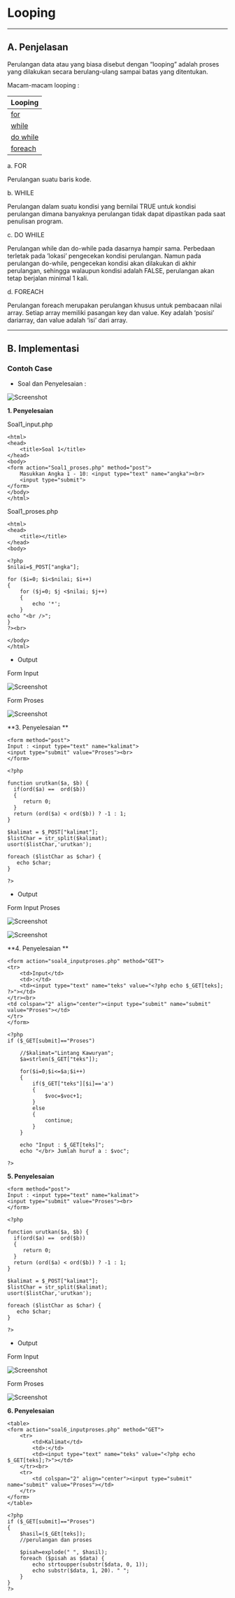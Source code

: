 # **Looping**
***

## **A. Penjelasan**
Perulangan data atau yang biasa disebut dengan “looping” adalah proses yang dilakukan secara berulang-ulang sampai batas yang ditentukan.

Macam-macam looping :

 Looping      			|
------------------------|
 [for](for.md) 			| 
 [while](while.md)      | 
 [do while](doWhile.md) |
 [foreach](foreach.md)  |

a. FOR

Perulangan suatu baris kode.

b. WHILE

Perulangan dalam suatu kondisi yang bernilai TRUE untuk kondisi perulangan dimana banyaknya perulangan tidak dapat dipastikan pada saat penulisan program.

c. DO WHILE

Perulangan while dan do-while pada dasarnya hampir sama. Perbedaan terletak pada ’lokasi’ pengecekan kondisi perulangan. Namun pada perulangan do-while, pengecekan kondisi akan dilakukan di akhir perulangan, sehingga walaupun kondisi adalah FALSE, perulangan akan tetap berjalan minimal 1 kali.

d. FOREACH

Perulangan foreach merupakan perulangan khusus untuk pembacaan nilai array. 
Setiap array memiliki pasangan key dan value. Key adalah ‘posisi’ dariarray, dan value adalah ‘isi’ dari array.
***

## **B. Implementasi**
### Contoh Case 

* Soal dan Penyelesaian :

![Screenshot](img/img_looping/a1.png) 

**1. Penyelesaian**

Soal1_input.php

	<html>
	<head>
		<title>Soal 1</title>
	</head>
	<body>
	<form action="Soal1_proses.php" method="post">
		Masukkan Angka 1 - 10: <input type="text" name="angka"><br>
		<input type="submit">
	</form>
	</body>
	</html>

Soal1_proses.php

	<html>
	<head>
		<title></title>
	</head>
	<body>

	<?php 
	$nilai=$_POST["angka"];

	for ($i=0; $i<$nilai; $i++)
	{
   		for ($j=0; $j <$nilai; $j++)
   		{
      		echo '*';
   		}
   	echo "<br />";
	}
	?><br>

	</body>
	</html>

* Output

Form Input              

![Screenshot](img/img_looping/a2.png) 

Form Proses 

![Screenshot](img/img_looping/a3.png) 

**3. Penyelesaian **

	<form method="post">
	Input : <input type="text" name="kalimat">
	<input type="submit" value="Proses"><br>
	</form>

	<?php

	function urutkan($a, $b) { 
	  if(ord($a) ==  ord($b))
	  { 
	     return 0;
	  } 
	  return (ord($a) < ord($b)) ? -1 : 1;
	}

	$kalimat = $_POST["kalimat"];
	$listChar = str_split($kalimat);
	usort($listChar,'urutkan');

	foreach ($listChar as $char) {
	   echo $char;
	}

	?>

* Output

Form Input Proses

![Screenshot](img/img_looping/a6.png)

![Screenshot](img/img_looping/a7.png)  

**4. Penyelesaian **

	<form action="soal4_inputproses.php" method="GET">
	<tr>
		<td>Input</td>
		<td>:</td>
		<td><input type="text" name="teks" value="<?php echo $_GET[teks]; ?>"></td>
	</tr><br>
	<td colspan="2" align="center"><input type="submit" name="submit" value="Proses"></td>
	</tr>
	</form>

	<?php
	if ($_GET[submit]=="Proses")

		//$kalimat="Lintang Kawuryan";
		$a=strlen($_GET["teks"]);

		for($i=0;$i<=$a;$i++)
		{
			if($_GET["teks"][$i]=='a')
			{
				$voc=$voc+1;
			}
			else
			{
				continue;
			}
		}

		echo "Input : $_GET[teks]";
		echo "</br> Jumlah huruf a : $voc";

	?>

**5. Penyelesaian**

	<form method="post">
	Input : <input type="text" name="kalimat">
	<input type="submit" value="Proses"><br>
	</form>

	<?php

	function urutkan($a, $b) { 
	  if(ord($a) ==  ord($b))
	  { 
	     return 0;
	  } 
	  return (ord($a) < ord($b)) ? -1 : 1;
	}

	$kalimat = $_POST["kalimat"];
	$listChar = str_split($kalimat);
	usort($listChar,'urutkan');

	foreach ($listChar as $char) {
	   echo $char;
	}

	?>

* Output

Form Input

![Screenshot](img/img_looping/a10.png)

Form Proses

![Screenshot](img/img_looping/a11.png)

**6. Penyelesaian**

	<table>
	<form action="soal6_inputproses.php" method="GET">
		<tr>
			<td>Kalimat</td>
			<td>:</td>
			<td><input type="text" name="teks" value="<?php echo $_GET[teks];?>"></td>
		</tr><br>
		<tr>
			<td colspan="2" align="center"><input type="submit" name="submit" value="Proses"></td>
		</tr>
	</form>
	</table>

	<?php
	if ($_GET[submit]=="Proses")
	{
		$hasil=($_GEt[teks]);
		//perulangan dan proses

		$pisah=explode(" ", $hasil);
		foreach ($pisah as $data) {
			echo strtoupper(substr($data, 0, 1));
			echo substr($data, 1, 20). " ";
		}
	}
	?>
